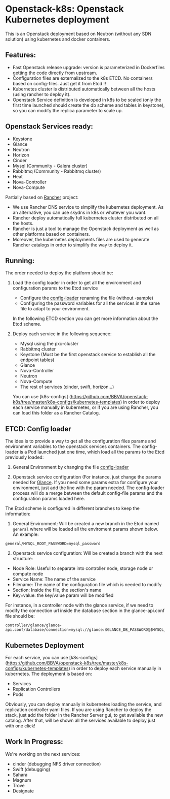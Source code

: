 # Openstack-k8s: Openstack Kubernetes deployment

This is an Openstack deployment based on Neutron (without any SDN solution) using kubernetes and docker containers. 

## Features:
- Fast Openstack release upgrade: version is parameterized in Dockerfiles getting the code directly from upstream.
- Configuration files are externalized to the k8s ETCD. No containers based on config-files. Just get it from Etcd !!
- Kubernetes cluster is distributed automatically between all the hosts (using rancher to deploy it).
- Openstack Service definition is developed in k8s to be scaled (only the first time launched should create the db scheme and tables in keystone), so you can modify the replica parameter to scale up.

## Openstack Services ready:
- Keystone
- Glance
- Neutron
- Horizon
- Cinder
- Mysql (Community - Galera cluster)
- Rabbitmq (Community - Rabbitmq cluster)
- Heat
- Nova-Controller
- Nova-Compute

Partially based on [Rancher](https://github.com/rancher) project: 
- We use Rancher DNS service to simplify the kubernetes deployment. As an alternative, you can use skydns in k8s or whatever you want.
- Rancher deploy automatically full kubernetes cluster distributed on all the hosts.
- Rancher is just a tool to manage the Openstack deployment as well as other platforms based on containers.
- Moreover, the kubernetes deployments files are used to generate Rancher catalogs in order to simplify the way to deploy it.


## Running:

The order needed to deploy the platform should be:

1. Load the config loader in order to get all the environment and configuration params to the Etcd service
   - Configure the [config-loader](https://github.com/BBVA/openstack-k8s/tree/master/config-loader/data/bootstrap/general) renaming the file (without -sample)
   - Configuring the password variables for all the services in the same file to adapt to your environment.

   In the following ETCD section you can get more information about the Etcd scheme.

2. Deploy each service in the following sequence:
   - Mysql using the pxc-cluster
   - Rabbitmq cluster
   - Keystone (Must be the first openstack service to establish all the endpoint tables)
   - Glance
   - Nova-Controller
   - Neutron
   - Nova-Compute
   - The rest of services (cinder, swift, horizon...)
   
   You can use [k8s-configs] (https://github.com/BBVA/openstack-k8s/tree/master/k8s-configs/kubernetes-templates) in order to deploy each service manually in kubernetes, or if you are using Rancher, you can load this folder as a Rancher Catalog.
  
## ETCD: Config loader

The idea is to provide a way to get all the configuration files params and environment variables to the openstack services containers.
The config-loader is a Pod launched just one time, which load all the params to the Etcd previously loaded:

1. General Environment by changing the file [config-loader](https://github.com/BBVA/openstack-k8s/tree/master/config-loader/data/bootstrap/general)

2. Openstack service configuration (For instance, just change the params needed for [Glance](https://github.com/BBVA/openstack-k8s/tree/master/config-loader/data/bootstrap/glance/). If you need some params extra for configure your environment, just add the line with the param needed.
      The config-loader process will do a merge between the default config-file params and the configuration params loaded here.

The Etcd scheme is configured in different branches to keep the information:

1. General Environment: Will be created a new branch in the Etcd named `general` where will be loaded all the enviroment params shown below. An example:
  ```
  general/MYSQL_ROOT_PASSWORD=mysql_password
  ```
2. Openstack service configuration: Will be created a branch with the next structure:
  * Node Role: Useful to separate into controller node, storage node or compute node
  * Service Name: The name of the service
  * Filename: The name of the configuration file which is needed to modify
  * Section: Inside the file, the section's name
  * Key=value: the key/value param will be modified

For instance, in a controller node with the glance service, if we need to modify the connection url inside the database section in the glance-api.conf file should be:
```
controller/glance/glance-api.conf/database/connection=mysql://glance:$GLANCE_DB_PASSWORD@$MYSQL_HOST/glance
```

## Kubernetes Deployment

For each service, you can use [k8s-configs] (https://github.com/BBVA/openstack-k8s/tree/master/k8s-configs/kubernetes-templates) in order to deploy each service manually in kubernetes. The deployment is based on:
 - Services
 - Replication Controllers
 - Pods

Obviously, you can deploy manually in kubernetes loading the service, and replication controller yaml files. If you are using Rancher to deploy the stack, just add the folder in the Rancher Server gui, to get available the new catalog.
After that, will be shown all the services available to deploy just with one click!


## Work In Progress:

We're working on the next services:

- cinder (debugging NFS driver connection)
- Swift (debugging)
- Sahara
- Magnum
- Trove
- Designate
